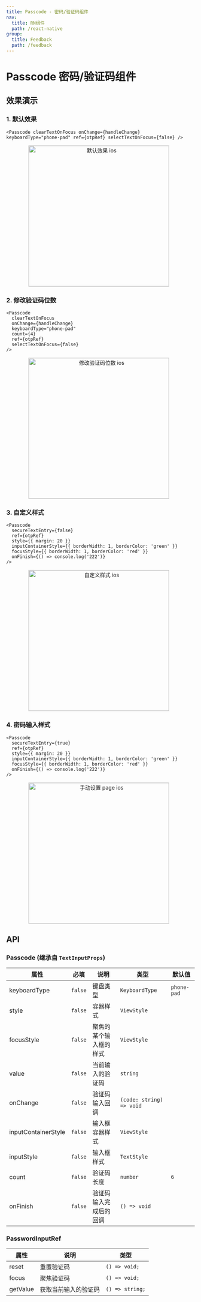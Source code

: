 ```yaml
---
title: Passcode - 密码/验证码组件
nav:
  title: RN组件
  path: /react-native
group:
  title: Feedback
  path: /feedback
---
```


# Passcode 密码/验证码组件

## 效果演示

### 1. 默认效果

```tsx | pure
<Passcode clearTextOnFocus onChange={handleChange} keyboardType="phone-pad" ref={otpRef} selectTextOnFocus={false} />
```

<center>
  <figure>
    <img
      alt="默认效果 ios"
      src="https://td-dev-public.oss-cn-hangzhou.aliyuncs.com/maoyes-app/1643188571380928998.gif"
      style="width: 375px; margin-right: 10px; border: 1px solid #ddd;"
    />
  </figure>
</center>

### 2. 修改验证码位数

```tsx | pure
<Passcode
  clearTextOnFocus
  onChange={handleChange}
  keyboardType="phone-pad"
  count={4}
  ref={otpRef}
  selectTextOnFocus={false}
/>
```

<center>
  <figure>
    <img
      alt="修改验证码位数 ios"
      src="https://td-dev-public.oss-cn-hangzhou.aliyuncs.com/maoyes-app/1643188376632283785.gif"
      style="width: 375px; margin-right: 10px; border: 1px solid #ddd;"
    />
  </figure>
</center>

### 3. 自定义样式

```tsx | pure
<Passcode
  secureTextEntry={false}
  ref={otpRef}
  style={{ margin: 20 }}
  inputContainerStyle={{ borderWidth: 1, borderColor: 'green' }}
  focusStyle={{ borderWidth: 1, borderColor: 'red' }}
  onFinish={() => console.log('222')}
/>
```

<center>
  <figure>
    <img
      alt="自定义样式 ios"
      src="https://td-dev-public.oss-cn-hangzhou.aliyuncs.com/maoyes-app/1643188967829347930.gif"
      style="width: 375px; margin-right: 10px; border: 1px solid #ddd;"
    />
  </figure>
</center>

### 4. 密码输入样式

```tsx | pure
<Passcode
  secureTextEntry={true}
  ref={otpRef}
  style={{ margin: 20 }}
  inputContainerStyle={{ borderWidth: 1, borderColor: 'green' }}
  focusStyle={{ borderWidth: 1, borderColor: 'red' }}
  onFinish={() => console.log('222')}
/>
```

<center>
  <figure>
    <img
      alt="手动设置 page ios"
      src="https://td-dev-public.oss-cn-hangzhou.aliyuncs.com/maoyes-app/1643189073013519274.gif"
      style="width: 375px; margin-right: 10px; border: 1px solid #ddd;"
    />
  </figure>
</center>

## API

### Passcode (继承自 `TextInputProps`)

| 属性                | 必填    | 说明                   | 类型                     | 默认值      |
| ------------------- | ------- | ---------------------- | ------------------------ | ----------- |
| keyboardType        | `false` | 键盘类型               | `KeyboardType`           | `phone-pad` |
| style               | `false` | 容器样式               | `ViewStyle`              |             |
| focusStyle          | `false` | 聚焦的某个输入框的样式 | `ViewStyle`              |             |
| value               | `false` | 当前输入的验证码       | `string`                 |             |
| onChange            | `false` | 验证码输入回调         | `(code: string) => void` |             |
| inputContainerStyle | `false` | 输入框容器样式         | `ViewStyle`              |             |
| inputStyle          | `false` | 输入框样式             | `TextStyle`              |             |
| count               | `false` | 验证码长度             | `number`                 | `6`         |
| onFinish            | `false` | 验证码输入完成后的回调 | `() => void`             |             |

### PasswordInputRef

| 属性     | 说明                 | 类型            |
| -------- | -------------------- | --------------- |
| reset    | 重置验证码           | `() => void;`   |
| focus    | 聚焦验证码           | `() => void;`   |
| getValue | 获取当前输入的验证码 | `() => string;` |

